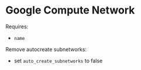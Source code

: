 # Google Compute Network

Requires:
- `name`

Remove autocreate subnetworks:
- set `auto_create_subnetworks` to false